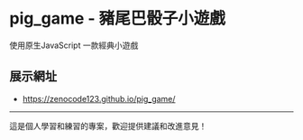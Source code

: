 # pig_game - 豬尾巴骰子小遊戲
使用原生JavaScript 一款經典小遊戲
## 展示網址
- https://zenocode123.github.io/pig_game/
---
這是個人學習和練習的專案，歡迎提供建議和改進意見！
